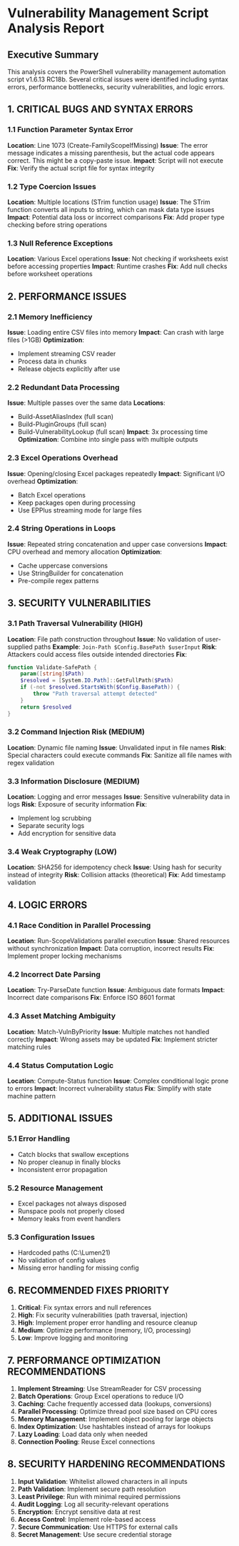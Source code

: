 # Vulnerability Management Script Analysis Report

## Executive Summary
This analysis covers the PowerShell vulnerability management automation script v1.6.13 RC18b. Several critical issues were identified including syntax errors, performance bottlenecks, security vulnerabilities, and logic errors.

## 1. CRITICAL BUGS AND SYNTAX ERRORS

### 1.1 Function Parameter Syntax Error
**Location**: Line 1073 (Create-FamilyScopeIfMissing)
**Issue**: The error message indicates a missing parenthesis, but the actual code appears correct. This might be a copy-paste issue.
**Impact**: Script will not execute
**Fix**: Verify the actual script file for syntax integrity

### 1.2 Type Coercion Issues
**Location**: Multiple locations (STrim function usage)
**Issue**: The STrim function converts all inputs to string, which can mask data type issues
**Impact**: Potential data loss or incorrect comparisons
**Fix**: Add proper type checking before string operations

### 1.3 Null Reference Exceptions
**Location**: Various Excel operations
**Issue**: Not checking if worksheets exist before accessing properties
**Impact**: Runtime crashes
**Fix**: Add null checks before worksheet operations

## 2. PERFORMANCE ISSUES

### 2.1 Memory Inefficiency
**Issue**: Loading entire CSV files into memory
**Impact**: Can crash with large files (>1GB)
**Optimization**:
- Implement streaming CSV reader
- Process data in chunks
- Release objects explicitly after use

### 2.2 Redundant Data Processing
**Issue**: Multiple passes over the same data
**Locations**:
- Build-AssetAliasIndex (full scan)
- Build-PluginGroups (full scan)
- Build-VulnerabilityLookup (full scan)
**Impact**: 3x processing time
**Optimization**: Combine into single pass with multiple outputs

### 2.3 Excel Operations Overhead
**Issue**: Opening/closing Excel packages repeatedly
**Impact**: Significant I/O overhead
**Optimization**:
- Batch Excel operations
- Keep packages open during processing
- Use EPPlus streaming mode for large files

### 2.4 String Operations in Loops
**Issue**: Repeated string concatenation and upper case conversions
**Impact**: CPU overhead and memory allocation
**Optimization**:
- Cache uppercase conversions
- Use StringBuilder for concatenation
- Pre-compile regex patterns

## 3. SECURITY VULNERABILITIES

### 3.1 Path Traversal Vulnerability (HIGH)
**Location**: File path construction throughout
**Issue**: No validation of user-supplied paths
**Example**: `Join-Path $Config.BasePath $userInput`
**Risk**: Attackers could access files outside intended directories
**Fix**: 
```powershell
function Validate-SafePath {
    param([string]$Path)
    $resolved = [System.IO.Path]::GetFullPath($Path)
    if (-not $resolved.StartsWith($Config.BasePath)) {
        throw "Path traversal attempt detected"
    }
    return $resolved
}
```

### 3.2 Command Injection Risk (MEDIUM)
**Location**: Dynamic file naming
**Issue**: Unvalidated input in file names
**Risk**: Special characters could execute commands
**Fix**: Sanitize all file names with regex validation

### 3.3 Information Disclosure (MEDIUM)
**Location**: Logging and error messages
**Issue**: Sensitive vulnerability data in logs
**Risk**: Exposure of security information
**Fix**: 
- Implement log scrubbing
- Separate security logs
- Add encryption for sensitive data

### 3.4 Weak Cryptography (LOW)
**Location**: SHA256 for idempotency check
**Issue**: Using hash for security instead of integrity
**Risk**: Collision attacks (theoretical)
**Fix**: Add timestamp validation

## 4. LOGIC ERRORS

### 4.1 Race Condition in Parallel Processing
**Location**: Run-ScopeValidations parallel execution
**Issue**: Shared resources without synchronization
**Impact**: Data corruption, incorrect results
**Fix**: Implement proper locking mechanisms

### 4.2 Incorrect Date Parsing
**Location**: Try-ParseDate function
**Issue**: Ambiguous date formats
**Impact**: Incorrect date comparisons
**Fix**: Enforce ISO 8601 format

### 4.3 Asset Matching Ambiguity
**Location**: Match-VulnByPriority
**Issue**: Multiple matches not handled correctly
**Impact**: Wrong assets may be updated
**Fix**: Implement stricter matching rules

### 4.4 Status Computation Logic
**Location**: Compute-Status function
**Issue**: Complex conditional logic prone to errors
**Impact**: Incorrect vulnerability status
**Fix**: Simplify with state machine pattern

## 5. ADDITIONAL ISSUES

### 5.1 Error Handling
- Catch blocks that swallow exceptions
- No proper cleanup in finally blocks
- Inconsistent error propagation

### 5.2 Resource Management
- Excel packages not always disposed
- Runspace pools not properly closed
- Memory leaks from event handlers

### 5.3 Configuration Issues
- Hardcoded paths (C:\Lumen21)
- No validation of config values
- Missing error handling for missing config

## 6. RECOMMENDED FIXES PRIORITY

1. **Critical**: Fix syntax errors and null references
2. **High**: Fix security vulnerabilities (path traversal, injection)
3. **High**: Implement proper error handling and resource cleanup
4. **Medium**: Optimize performance (memory, I/O, processing)
5. **Low**: Improve logging and monitoring

## 7. PERFORMANCE OPTIMIZATION RECOMMENDATIONS

1. **Implement Streaming**: Use StreamReader for CSV processing
2. **Batch Operations**: Group Excel operations to reduce I/O
3. **Caching**: Cache frequently accessed data (lookups, conversions)
4. **Parallel Processing**: Optimize thread pool size based on CPU cores
5. **Memory Management**: Implement object pooling for large objects
6. **Index Optimization**: Use hashtables instead of arrays for lookups
7. **Lazy Loading**: Load data only when needed
8. **Connection Pooling**: Reuse Excel connections

## 8. SECURITY HARDENING RECOMMENDATIONS

1. **Input Validation**: Whitelist allowed characters in all inputs
2. **Path Validation**: Implement secure path resolution
3. **Least Privilege**: Run with minimal required permissions
4. **Audit Logging**: Log all security-relevant operations
5. **Encryption**: Encrypt sensitive data at rest
6. **Access Control**: Implement role-based access
7. **Secure Communication**: Use HTTPS for external calls
8. **Secret Management**: Use secure credential storage